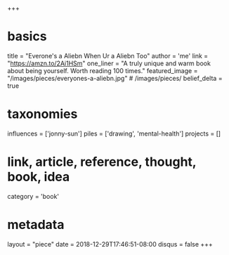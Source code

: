 +++
# basics
title     		 = "Everone's a Aliebn When Ur a Aliebn Too"
author    		 = 'me'
link      		 = "https://amzn.to/2Ai1HSm"
one_liner 		 = "A truly unique and warm book about being yourself. Worth reading 100 times."
featured_image = "/images/pieces/everyones-a-aliebn.jpg" # /images/pieces/
belief_delta	 = true

# taxonomies
influences		 = ['jonny-sun']
piles     		 = ['drawing', 'mental-health']
projects			 = []

# link, article, reference, thought, book, idea
category  		 = 'book'

# metadata
layout	    	 = "piece"
date      		 = 2018-12-29T17:46:51-08:00
disqus    		 = false
+++

